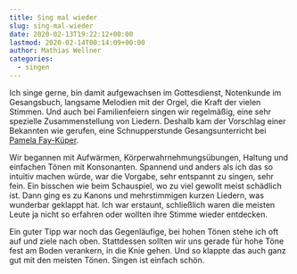 ```yaml
---
title: Sing mal wieder
slug: sing-mal-wieder
date: 2020-02-13T19:22:12+00:00
lastmod: 2020-02-14T00:14:09+00:00
author: Mathias Wellner
categories:
  - singen
---
```


Ich singe gerne, bin damit aufgewachsen im Gottesdienst, Notenkunde im Gesangsbuch, langsame Melodien mit der Orgel, die Kraft der vielen Stimmen. Und auch bei Familienfeiern singen wir regelmäßig, eine sehr spezielle Zusammenstellung von Liedern. Deshalb kam der Vorschlag einer Bekannten wie gerufen, eine Schnupperstunde Gesangsunterricht bei [Pamela Fay-Küper](https://jedermenschkannsingen.de/).

Wir begannen mit Aufwärmen, Körperwahrnehmungsübungen, Haltung und einfachen Tönen mit Konsonanten. Spannend und anders als ich das so intuitiv machen würde, war die Vorgabe, sehr entspannt zu singen, sehr fein. Ein bisschen wie beim Schauspiel, wo zu viel gewollt meist schädlich ist. Dann ging es zu Kanons und mehrstimmigen kurzen Liedern, was wunderbar geklappt hat. Ich war erstaunt, schließlich waren die meisten Leute ja nicht so erfahren oder wollten ihre Stimme wieder entdecken.

Ein guter Tipp war noch das Gegenläufige, bei hohen Tönen stehe ich oft auf und ziele nach oben. Stattdessen sollten wir uns gerade für hohe Töne fest am Boden verankern, in die Knie gehen. Und so klappte das auch ganz gut mit den meisten Tönen. Singen ist einfach schön.
